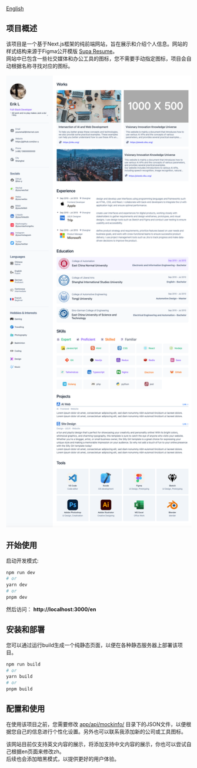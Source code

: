 [English](./readme.md)

## 项目概述
该项目是一个基于Next.js框架的纯前端网站，旨在展示和介绍个人信息。网站的样式结构来源于Figma公开模版 [Supa Resume](https://www.figma.com/community/file/1087586245868299560)。
<br />
网站中已包含一些社交媒体和办公工具的图标，您不需要手动指定图标，项目会自动根据名称寻找对应的图标。
<br />
<br />
<img src="./public/preview/page-snapshot01.png" width="800px"/>
<br />

## 开始使用
启动开发模式:
```bash
npm run dev
# or
yarn dev
# or
pnpm dev
```
然后访问： <b> http://localhost:3000/en </b>
<br />

## 安装和部署
您可以通过运行build生成一个纯静态页面，以便在各种静态服务器上部署该项目。
```bash
npm run build
# or
yarn build
# or
pnpm build
```

## 配置和使用
在使用该项目之前，您需要修改 [app/api/mockinfo/](./app/api/mockinfo/) 目录下的JSON文件，以便根据您自己的信息进行个性化设置。另外也可以联系我添加新的公司或工具图标。

该网站目前仅支持英文内容的展示，将添加支持中文内容的展示，你也可以尝试自己根据en页面来修改zh。
<br>
后续也会添加暗黑模式，以提供更好的用户体验。
